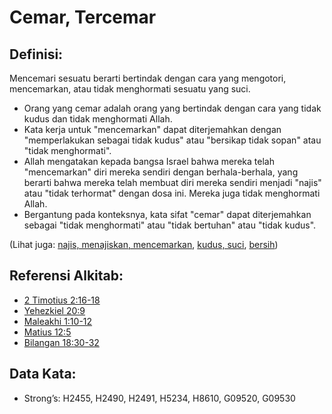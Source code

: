 # Cemar, Tercemar

## Definisi:

Mencemari sesuatu berarti bertindak dengan cara yang mengotori, mencemarkan, atau tidak menghormati sesuatu yang suci.

* Orang yang cemar adalah orang yang bertindak dengan cara yang tidak kudus dan tidak menghormati Allah.
* Kata kerja untuk "mencemarkan" dapat diterjemahkan dengan "memperlakukan sebagai tidak kudus" atau "bersikap tidak sopan" atau "tidak menghormati".
* Allah mengatakan kepada bangsa Israel bahwa mereka telah "mencemarkan" diri mereka sendiri dengan berhala-berhala, yang berarti bahwa mereka telah membuat diri mereka sendiri menjadi "najis" atau "tidak terhormat" dengan dosa ini. Mereka juga tidak menghormati Allah.
* Bergantung pada konteksnya, kata sifat "cemar" dapat diterjemahkan sebagai "tidak menghormati" atau "tidak bertuhan" atau "tidak kudus".

(Lihat juga: [najis, menajiskan, mencemarkan](../other/defile.md), [kudus, suci](../kt/holy.md), [bersih](../kt/clean.md))

## Referensi Alkitab:

* [2 Timotius 2:16-18](rc://en/tn/help/2ti/02/16)
* [Yehezkiel 20:9](rc://en/tn/help/ezk/20/09)
* [Maleakhi 1:10-12](rc://en/tn/help/mal/01/10)
* [Matius 12:5](rc://en/tn/help/mat/12/05)
* [Bilangan 18:30-32](rc://en/tn/help/num/18/30)

## Data Kata:

* Strong’s: H2455, H2490, H2491, H5234, H8610, G09520, G09530
